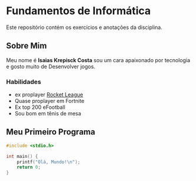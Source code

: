 # Fundamentos de Informática 
Este repositório contém os exercícios e anotações da disciplina.

## Sobre Mim 
Meu nome é **Isaias Krepisck Costa** sou um cara apaixonado por tecnologia e gosto muito de Desenvolver jogos.

### Habilidades
- ex proplayer [Rocket League](https://sucaogood.github.io/Rocket-League/)
- Quase proplayer em Fortnite  
- Ex top 200 eFootball  
- Sou bom em tênis de mesa

## Meu Primeiro Programa

```c
#include <stdio.h>

int main() {
    printf("Olá, Mundo!\n");
    return 0;
}
